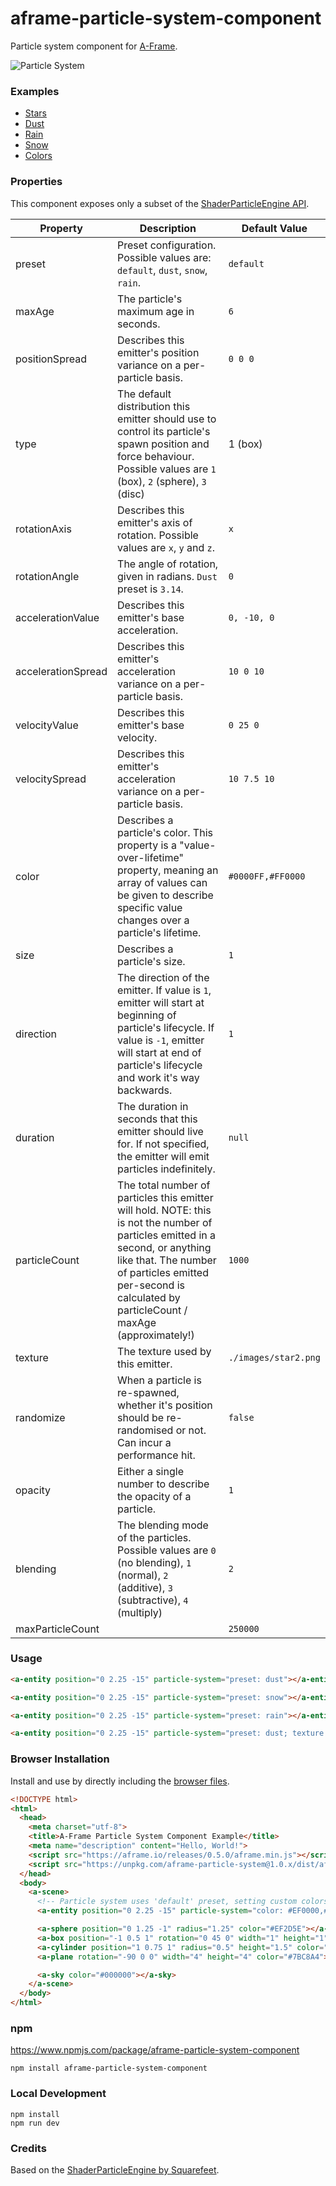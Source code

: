 # aframe-particle-system-component

Particle system component for [A-Frame](https://aframe.io).

![Particle System](https://cloud.githubusercontent.com/assets/674727/24214966/6d43ef14-0ef4-11e7-973f-c561b81d175f.gif)

### Examples

- [Stars](https://ideaspacevr.github.io/aframe-particle-system-component/examples/stars/)
- [Dust](https://ideaspacevr.github.io/aframe-particle-system-component/examples/dust/)
- [Rain](https://ideaspacevr.github.io/aframe-particle-system-component/examples/rain/)
- [Snow](https://ideaspacevr.github.io/aframe-particle-system-component/examples/snow/)
- [Colors](https://ideaspacevr.github.io/aframe-particle-system-component/examples/colors/)

### Properties

This component exposes only a subset of the [ShaderParticleEngine API](http://squarefeet.github.io/ShaderParticleEngine/docs/api/).

| Property           | Description                                                                                                                                                                                                                                     | Default Value        |
|--------------------|-------------------------------------------------------------------------------------------------------------------------------------------------------------------------------------------------------------------------------------------------|----------------------|
| preset             | Preset configuration. Possible values are: `default`, `dust`, `snow`, `rain`.                                                                                                                                                                   | `default`            |
| maxAge             | The particle's maximum age in seconds.                                                                                                                                                                                                          | `6`                  |
| positionSpread     | Describes this emitter's position variance on a per-particle basis.                                                                                                                                                                             | `0 0 0`              |
| type               | The default distribution this emitter should use to control its particle's spawn position and force behaviour. Possible values are `1` (box), `2` (sphere), `3` (disc)                                                                          | 1 (box)              |
| rotationAxis       | Describes this emitter's axis of rotation. Possible values are `x`, `y` and `z`.                                                                                                                                                                | `x`                  |
| rotationAngle      | The angle of rotation, given in radians. `Dust` preset is `3.14`.                                                                                                                                                                               | `0`                  |
| accelerationValue  | Describes this emitter's base acceleration.                                                                                                                                                                                                     | `0, -10, 0`          |
| accelerationSpread | Describes this emitter's acceleration variance on a per-particle basis.                                                                                                                                                                         | `10 0 10`            |
| velocityValue      | Describes this emitter's base velocity.                                                                                                                                                                                                         | `0 25 0`             |
| velocitySpread     | Describes this emitter's acceleration variance on a per-particle basis.                                                                                                                                                                         | `10 7.5 10`          |
| color              | Describes a particle's color. This property is a "value-over-lifetime" property, meaning an array of values can be given to describe specific value changes over a particle's lifetime.                                                         | `#0000FF,#FF0000`    |
| size               | Describes a particle's size.                                                                                                                                                                                                                    | `1`                  |
| direction          | The direction of the emitter. If value is `1`, emitter will start at beginning of particle's lifecycle. If value is `-1`, emitter will start at end of particle's lifecycle and work it's way backwards.                                        | `1`                  |
| duration           | The duration in seconds that this emitter should live for. If not specified, the emitter will emit particles indefinitely.                                                                                                                      | `null`               |
| particleCount      | The total number of particles this emitter will hold. NOTE: this is not the number of particles emitted in a second, or anything like that. The number of particles emitted per-second is calculated by particleCount / maxAge (approximately!) | `1000`               |
| texture            | The texture used by this emitter.                                                                                                                                                                                                               | `./images/star2.png` |
| randomize          | When a particle is re-spawned, whether it's position should be re-randomised or not. Can incur a performance hit.                                                                                                                               | `false`              |
| opacity            | Either a single number to describe the opacity of a particle.                                                                                                                                                                                   | `1`                  |
| blending           | The blending mode of the particles. Possible values are `0` (no blending), `1` (normal), `2` (additive), `3` (subtractive), `4` (multiply)                                                                                                      | `2`                  |
| maxParticleCount   |                                                                                                                                                                                                                                                 | `250000`             |

### Usage

```html
<a-entity position="0 2.25 -15" particle-system="preset: dust"></a-entity>
```

```html
<a-entity position="0 2.25 -15" particle-system="preset: snow"></a-entity>
```

```html
<a-entity position="0 2.25 -15" particle-system="preset: rain"></a-entity>
```

```html
<a-entity position="0 2.25 -15" particle-system="preset: dust; texture: ./images/star2.png; color: #0000FF,#00FF00,#FF0000"></a-entity>
```

### Browser Installation

Install and use by directly including the [browser files](dist).

```html
<!DOCTYPE html>
<html>
  <head>
    <meta charset="utf-8">
    <title>A-Frame Particle System Component Example</title>
    <meta name="description" content="Hello, World!">
    <script src="https://aframe.io/releases/0.5.0/aframe.min.js"></script>
    <script src="https://unpkg.com/aframe-particle-system@1.0.x/dist/aframe-particle-system-component.min.js"></script>
  </head>
  <body>
    <a-scene>
      <!-- Particle system uses 'default' preset, setting custom colors. -->
      <a-entity position="0 2.25 -15" particle-system="color: #EF0000,#44CC00"></a-entity>

      <a-sphere position="0 1.25 -1" radius="1.25" color="#EF2D5E"></a-sphere>
      <a-box position="-1 0.5 1" rotation="0 45 0" width="1" height="1" depth="1"  color="#4CC3D9"></a-box>
      <a-cylinder position="1 0.75 1" radius="0.5" height="1.5" color="#FFC65D"></a-cylinder>
      <a-plane rotation="-90 0 0" width="4" height="4" color="#7BC8A4"></a-plane>

      <a-sky color="#000000"></a-sky>
    </a-scene>
  </body>
</html>
```

### npm

https://www.npmjs.com/package/aframe-particle-system-component

```
npm install aframe-particle-system-component
```

### Local Development

```
npm install
npm run dev
```

### Credits

Based on the [ShaderParticleEngine by Squarefeet](https://github.com/squarefeet/ShaderParticleEngine).
